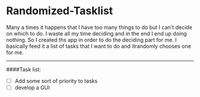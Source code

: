 # Randomized-Tasklist

Many a times it happens that I have too many things to do but I can't decide on which to do. 
I waste all my time deciding and in the end I end up doing nothing.
So I created ths app in order to do the deciding part for me. I basically feed it a list of tasks
that I want to do and itrandomly chooses one for me.

------------------------------------
####Task list:
- [ ] Add some sort of priority to tasks
- [ ] develop a GUI
